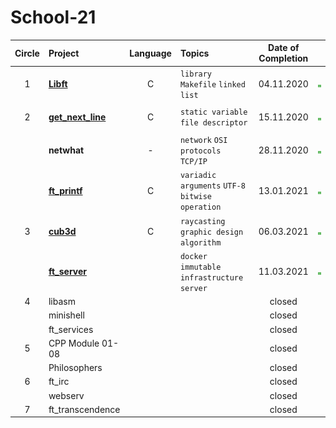 # School-21
| Circle | Project                                | Language | Topics                                           | Date of Completion |                  |
| :----: | :------------------------------------- | :------: | :----------------------------------------------- | :----------------: |:----------------:|
|   1    | [**Libft**](https://github.com/ncliff-git/libft_by_ncliff)                            |    C     | `library` `Makefile` `linked list`               |     04.11.2020     |<p><img src="https://github.com/ncliff-git/screenshots/blob/master/libf_success.png" alt="42 Logo.svg" width="100"></p>|
|   2    | [**get_next_line**](https://github.com/ncliff-git/get_next_line_by_ncliff)                    |    C     | `static variable` `file descriptor`              |     15.11.2020     |<p><img src="https://github.com/ncliff-git/screenshots/blob/master/gnl_success.png" alt="42 Logo.svg" width="100"></p>|
|        | **netwhat**                          |    -     | `network` `OSI protocols` `TCP/IP`               |     28.11.2020     |<p><img src="https://github.com/ncliff-git/screenshots/blob/master/netwhat_success.png" alt="42 Logo.svg" width="100"></p>|
|        | [**ft_printf**](https://github.com/ncliff-git/ft_printf_by_ncliff)                        |    C     | `variadic arguments` `UTF-8` `bitwise operation` |     13.01.2021     |<p><img src="https://github.com/ncliff-git/screenshots/blob/master/ft_printf_success.png" alt="42 Logo.svg" width="100"></p>|
|   3    | [**cub3d**](https://github.com/ncliff-git/cub3D_by_ncliff)                            |    C     | `raycasting` `graphic design` `algorithm`        |     06.03.2021     |<p><img src="https://github.com/ncliff-git/screenshots/blob/master/cub3d_success.png" alt="42 Logo.svg" width="100"></p>|
|        | [**ft_server**](https://github.com/ncliff-git/ft_server_by_ncliff)                              |          | `docker` `immutable infrastructure` `server`     |     11.03.2021     |<p><img src="https://github.com/ncliff-git/screenshots/blob/master/cub3d_success.png" alt="42 Logo.svg" width="100"></p>|
|   4    | libasm                                 |          |                                                  |       closed       |                  |
|        | minishell                              |          |                                                  |       closed       |                  |
|        | ft_services                            |          |                                                  |       closed       |                  |
|   5    | CPP Module 01-08                       |          |                                                  |       closed       |                  |
|        | Philosophers                           |          |                                                  |       closed       |                  |
|   6    | ft_irc                                 |          |                                                  |       closed       |                  |
|        | webserv                                |          |                                                  |       closed       |                  |
|   7    | ft_transcendence                       |          |                                                  |       closed       |                  |
